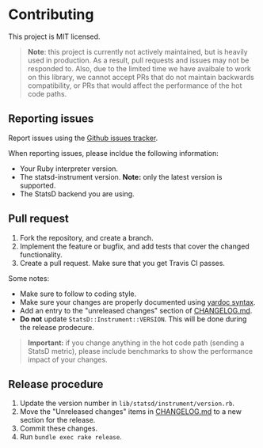 # Contributing

This project is MIT licensed.

> **Note**: this project is currently not actively maintained, but is heavily used in production.
> As a result, pull requests and issues may not be responded to. Also, due to the limited time we have
> avaibale to work on this library, we cannot accept PRs that do not maintain backwards compatibility,
> or PRs that would affect the performance of the hot code paths.

## Reporting issues

Report issues using the [Github issues tracker](https://github.com/Shopify/statsd-instrument/issues/new).

When reporting issues, please incldue the following information:

- Your Ruby interpreter version.
- The statsd-instrument version. **Note:** only the latest version is supported.
- The StatsD backend you are using.

## Pull request

1. Fork the repository, and create a branch.
2. Implement the feature or bugfix, and add tests that cover the changed functionality.
3. Create a pull request. Make sure that you get Travis CI passes.

Some notes:

- Make sure to follow to coding style.
- Make sure your changes are properly documented using [yardoc syntax](http://www.rubydoc.info/gems/yard/file/docs/GettingStarted.md).
- Add an entry to the "unreleased changes" section of [CHANGELOG.md](./CHANGELOG.md).
- **Do not** update `StatsD::Instrument::VERSION`. This will be done during the release prodecure.

> **Important:** if you change anything in the hot code path (sending a StatsD metric), please
> include benchmarks to show the performance impact of your changes.

## Release procedure

1. Update the version number in `lib/statsd/instrument/version.rb`.
2. Move the "Unreleased changes" items in [CHANGELOG.md](./CHANGELOG.md) to a new section for the release.
3. Commit these changes.
4. Run `bundle exec rake release`.
